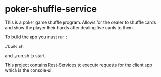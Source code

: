 # poker-shuffle-service
This is a poker game shuffle program. Allows for the dealer to shuffle cards and show the player their hands after
dealing five cards to them.

To build the app you must run :

./build.sh

and ./run.sh to start.

This project contains Rest-Services to execute requests for the client app which is the
console-ui.